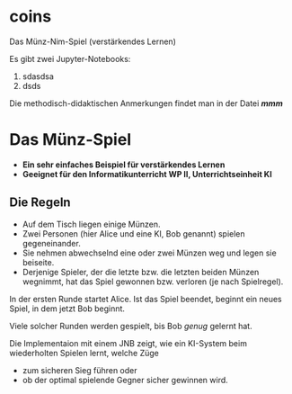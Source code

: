 # coins
Das Münz-Nim-Spiel (verstärkendes Lernen)

Es gibt zwei Jupyter-Notebooks:
1. sdasdsa
2. dsds

Die methodisch-didaktischen Anmerkungen findet man in der Datei ***mmm***

# Das Münz-Spiel
- **Ein sehr einfaches Beispiel für verstärkendes Lernen**
- **Geeignet für den Informatikunterricht WP II, Unterrichtseinheit KI**
## Die Regeln
- Auf dem Tisch liegen einige Münzen. 
- Zwei Personen (hier Alice und eine KI, Bob genannt) spielen gegeneinander. 
- Sie nehmen abwechselnd eine oder zwei Münzen weg und legen sie beiseite. 
- Derjenige Spieler, der die letzte bzw. die letzten beiden Münzen wegnimmt, hat das Spiel gewonnen bzw. verloren (je nach Spielregel).

In der ersten Runde startet Alice. Ist das Spiel beendet, beginnt ein neues Spiel, in dem jetzt Bob beginnt. 

Viele solcher Runden werden gespielt, bis Bob *genug* gelernt hat.

Die Implementaion mit einem JNB zeigt, wie ein KI-System beim wiederholten Spielen lernt, welche Züge 

- zum sicheren Sieg führen oder 
- ob der optimal spielende Gegner sicher gewinnen wird.
